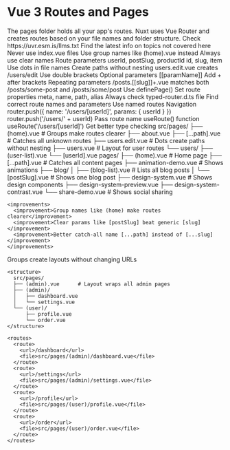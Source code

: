 # Vue 3 Routes and Pages

<overview>
The pages folder holds all your app's routes. Nuxt uses Vue Router and creates routes based on your file names and folder structure.
</overview>

<rules>
  <rule>
    <action>Check</action>
    <target>https://uvr.esm.is/llms.txt</target>
    <reason>Find the latest info on topics not covered here</reason>
  </rule>
  
  <rule>
    <action>Never use</action>
    <target>index.vue files</target>
    <alternative>Use group names like (home).vue instead</alternative>
  </rule>
  
  <rule>
    <action>Always use clear names</action>
    <target>Route parameters</target>
    <examples>
      <good>userId, postSlug, productId</good>
      <bad>id, slug, item</bad>
    </examples>
  </rule>
  
  <rule>
    <action>Use dots in file names</action>
    <target>Create paths without nesting</target>
    <example>users.edit.vue creates /users/edit</example>
  </rule>
  
  <rule>
    <action>Use double brackets</action>
    <target>Optional parameters</target>
    <example>[[paramName]]</example>
  </rule>
  
  <rule>
    <action>Add + after brackets</action>
    <target>Repeating parameters</target>
    <example>/posts.[[slug]]+.vue matches both /posts/some-post and /posts/some/post</example>
  </rule>
  
  <rule>
    <action>Use definePage()</action>
    <target>Set route properties</target>
    <properties>meta, name, path, alias</properties>
  </rule>
  
  <rule>
    <action>Always check</action>
    <target>typed-router.d.ts file</target>
    <reason>Find correct route names and parameters</reason>
  </rule>
  
  <rule>
    <action>Use named routes</action>
    <target>Navigation</target>
    <good>router.push({ name: '/users/[userId]', params: { userId } })</good>
    <bad>router.push('/users/' + userId)</bad>
  </rule>
  
  <rule>
    <action>Pass route name</action>
    <target>useRoute() function</target>
    <example>useRoute('/users/[userId]')</example>
    <benefit>Get better type checking</benefit>
  </rule>
</rules>

<examples>
  <example>
    <title>Basic File Structure</title>
    <structure>
      src/pages/
      ├── (home).vue         # Groups make routes clearer
      ├── about.vue
      ├── [...path].vue      # Catches all unknown routes
      ├── users.edit.vue     # Dots create paths without nesting
      ├── users.vue          # Layout for user routes
      └── users/
          ├── (user-list).vue
          └── [userId].vue
    </structure>
  </example>

  <example>
    <title>This Site's Structure</title>
    <structure>
      pages/
      ├── (home).vue              # Home page
      ├── [...path].vue           # Catches all content pages
      ├── animation-demo.vue      # Shows animations
      ├── blog/
      │   ├── (blog-list).vue     # Lists all blog posts
      │   └── [postSlug].vue      # Shows one blog post
      ├── design-system.vue       # Shows design components
      ├── design-system-preview.vue
      ├── design-system-contrast.vue
      └── share-demo.vue          # Shows social sharing
    </structure>
    
    <improvements>
      <improvement>Group names like (home) make routes clearer</improvement>
      <improvement>Clear params like [postSlug] beat generic [slug]</improvement>
      <improvement>Better catch-all name [...path] instead of [...slug]</improvement>
    </improvements>
  </example>

  <example>
    <title>Route Groups for Layouts</title>
    <description>Groups create layouts without changing URLs</description>
    
    <structure>
      src/pages/
      ├── (admin).vue      # Layout wraps all admin pages
      ├── (admin)/
      │   ├── dashboard.vue
      │   └── settings.vue
      └── (user)/
          ├── profile.vue
          └── order.vue
    </structure>
    
    <routes>
      <route>
        <url>/dashboard</url>
        <file>src/pages/(admin)/dashboard.vue</file>
      </route>
      <route>
        <url>/settings</url>
        <file>src/pages/(admin)/settings.vue</file>
      </route>
      <route>
        <url>/profile</url>
        <file>src/pages/(user)/profile.vue</file>
      </route>
      <route>
        <url>/order</url>
        <file>src/pages/(user)/order.vue</file>
      </route>
    </routes>
  </example>
</examples>
